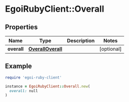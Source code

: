 # EgoiRubyClient::Overall

## Properties

| Name | Type | Description | Notes |
| ---- | ---- | ----------- | ----- |
| **overall** | [**OverallOverall**](OverallOverall.md) |  | [optional] |

## Example

```ruby
require 'egoi-ruby-client'

instance = EgoiRubyClient::Overall.new(
  overall: null
)
```

